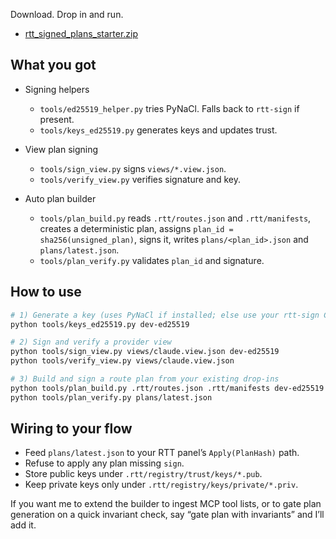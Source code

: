 Download. Drop in and run.

* [rtt_signed_plans_starter.zip](sandbox:/mnt/data/rtt_signed_plans_starter.zip)

## What you got

* Signing helpers

  * `tools/ed25519_helper.py` tries PyNaCl. Falls back to `rtt-sign` if present.
  * `tools/keys_ed25519.py` generates keys and updates trust.

* View plan signing

  * `tools/sign_view.py` signs `views/*.view.json`.
  * `tools/verify_view.py` verifies signature and key.

* Auto plan builder

  * `tools/plan_build.py` reads `.rtt/routes.json` and `.rtt/manifests`, creates a deterministic plan, assigns `plan_id = sha256(unsigned_plan)`, signs it, writes `plans/<plan_id>.json` and `plans/latest.json`.
  * `tools/plan_verify.py` validates `plan_id` and signature.

## How to use

```bash
# 1) Generate a key (uses PyNaCl if installed; else use your rtt-sign CLI)
python tools/keys_ed25519.py dev-ed25519

# 2) Sign and verify a provider view
python tools/sign_view.py views/claude.view.json dev-ed25519
python tools/verify_view.py views/claude.view.json

# 3) Build and sign a route plan from your existing drop-ins
python tools/plan_build.py .rtt/routes.json .rtt/manifests dev-ed25519
python tools/plan_verify.py plans/latest.json
```

## Wiring to your flow

* Feed `plans/latest.json` to your RTT panel’s `Apply(PlanHash)` path.
* Refuse to apply any plan missing `sign`.
* Store public keys under `.rtt/registry/trust/keys/*.pub`.
* Keep private keys only under `.rtt/registry/keys/private/*.priv`.

If you want me to extend the builder to ingest MCP tool lists, or to gate plan generation on a quick invariant check, say “gate plan with invariants” and I’ll add it.
